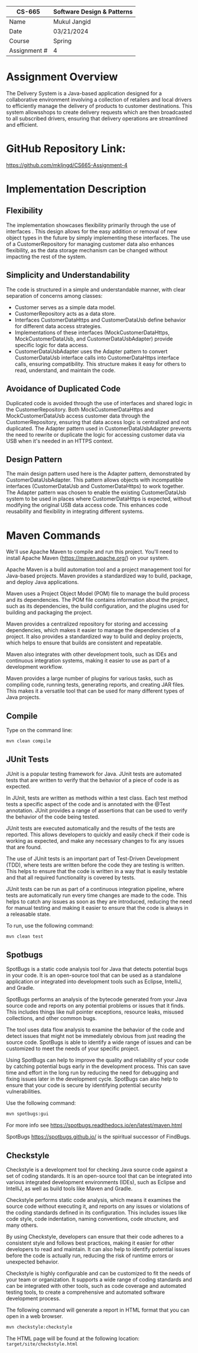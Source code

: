 
| CS-665       | Software Design & Patterns |
|--------------|----------------------------|
| Name         | Mukul Jangid               |
| Date         | 03/21/2024                 |
| Course       | Spring                     |
| Assignment # | 4                          |

# Assignment Overview
The Delivery System is a Java-based application designed for a collaborative environment involving 
a collection of retailers and local drivers to efficiently manage the delivery of products to 
customer destinations. This system allowsshops to create delivery requests which are then broadcasted
to all subscribed drivers, ensuring that delivery operations are streamlined and efficient.


# GitHub Repository Link:
https://github.com/mkljngd/CS665-Assignment-4
# Implementation Description 


## Flexibility
The implementation showcases flexibility primarily through the use of interfaces . This design allows for the easy addition or removal of new object types in the future by simply implementing these interfaces. The use of a CustomerRepository for managing customer data also enhances flexibility, as the data storage mechanism can be changed without impacting the rest of the system.


## Simplicity and Understandability
The code is structured in a simple and understandable manner, with clear separation of concerns among classes:
 - Customer serves as a simple data model.
 - CustomerRepository acts as a data store.
 - Interfaces CustomerDataHttps and CustomerDataUsb define behavior for different data access strategies.
 - Implementations of these interfaces (MockCustomerDataHttps, MockCustomerDataUsb, and CustomerDataUsbAdapter) provide specific logic for data access.
 - CustomerDataUsbAdapter uses the Adapter pattern to convert CustomerDataUsb interface calls into CustomerDataHttps interface calls, ensuring compatibility.
This structure makes it easy for others to read, understand, and maintain the code.


## Avoidance of Duplicated Code
Duplicated code is avoided through the use of interfaces and shared logic in the CustomerRepository. Both MockCustomerDataHttps and MockCustomerDataUsb access customer data through the CustomerRepository, ensuring that data access logic is centralized and not duplicated. The Adapter pattern used in CustomerDataUsbAdapter prevents the need to rewrite or duplicate the logic for accessing customer data via USB when it's needed in an HTTPS context.




## Design Pattern
The main design pattern used here is the Adapter pattern, demonstrated by CustomerDataUsbAdapter. This pattern allows objects with incompatible interfaces (CustomerDataUsb and CustomerDataHttps) to work together. The Adapter pattern was chosen to enable the existing CustomerDataUsb system to be used in places where CustomerDataHttps is expected, without modifying the original USB data access code. This enhances code reusability and flexibility in integrating different systems.


# Maven Commands

We'll use Apache Maven to compile and run this project. You'll need to install Apache Maven (https://maven.apache.org/) on your system. 

Apache Maven is a build automation tool and a project management tool for Java-based projects. Maven provides a standardized way to build, package, and deploy Java applications.

Maven uses a Project Object Model (POM) file to manage the build process and its dependencies. The POM file contains information about the project, such as its dependencies, the build configuration, and the plugins used for building and packaging the project.

Maven provides a centralized repository for storing and accessing dependencies, which makes it easier to manage the dependencies of a project. It also provides a standardized way to build and deploy projects, which helps to ensure that builds are consistent and repeatable.

Maven also integrates with other development tools, such as IDEs and continuous integration systems, making it easier to use as part of a development workflow.

Maven provides a large number of plugins for various tasks, such as compiling code, running tests, generating reports, and creating JAR files. This makes it a versatile tool that can be used for many different types of Java projects.

## Compile
Type on the command line: 

```bash
mvn clean compile
```



## JUnit Tests
JUnit is a popular testing framework for Java. JUnit tests are automated tests that are written to verify that the behavior of a piece of code is as expected.

In JUnit, tests are written as methods within a test class. Each test method tests a specific aspect of the code and is annotated with the @Test annotation. JUnit provides a range of assertions that can be used to verify the behavior of the code being tested.

JUnit tests are executed automatically and the results of the tests are reported. This allows developers to quickly and easily check if their code is working as expected, and make any necessary changes to fix any issues that are found.

The use of JUnit tests is an important part of Test-Driven Development (TDD), where tests are written before the code they are testing is written. This helps to ensure that the code is written in a way that is easily testable and that all required functionality is covered by tests.

JUnit tests can be run as part of a continuous integration pipeline, where tests are automatically run every time changes are made to the code. This helps to catch any issues as soon as they are introduced, reducing the need for manual testing and making it easier to ensure that the code is always in a releasable state.

To run, use the following command:
```bash
mvn clean test
```


## Spotbugs 

SpotBugs is a static code analysis tool for Java that detects potential bugs in your code. It is an open-source tool that can be used as a standalone application or integrated into development tools such as Eclipse, IntelliJ, and Gradle.

SpotBugs performs an analysis of the bytecode generated from your Java source code and reports on any potential problems or issues that it finds. This includes things like null pointer exceptions, resource leaks, misused collections, and other common bugs.

The tool uses data flow analysis to examine the behavior of the code and detect issues that might not be immediately obvious from just reading the source code. SpotBugs is able to identify a wide range of issues and can be customized to meet the needs of your specific project.

Using SpotBugs can help to improve the quality and reliability of your code by catching potential bugs early in the development process. This can save time and effort in the long run by reducing the need for debugging and fixing issues later in the development cycle. SpotBugs can also help to ensure that your code is secure by identifying potential security vulnerabilities.

Use the following command:

```bash
mvn spotbugs:gui 
```

For more info see 
https://spotbugs.readthedocs.io/en/latest/maven.html

SpotBugs https://spotbugs.github.io/ is the spiritual successor of FindBugs.


## Checkstyle 

Checkstyle is a development tool for checking Java source code against a set of coding standards. It is an open-source tool that can be integrated into various integrated development environments (IDEs), such as Eclipse and IntelliJ, as well as build tools like Maven and Gradle.

Checkstyle performs static code analysis, which means it examines the source code without executing it, and reports on any issues or violations of the coding standards defined in its configuration. This includes issues like code style, code indentation, naming conventions, code structure, and many others.

By using Checkstyle, developers can ensure that their code adheres to a consistent style and follows best practices, making it easier for other developers to read and maintain. It can also help to identify potential issues before the code is actually run, reducing the risk of runtime errors or unexpected behavior.

Checkstyle is highly configurable and can be customized to fit the needs of your team or organization. It supports a wide range of coding standards and can be integrated with other tools, such as code coverage and automated testing tools, to create a comprehensive and automated software development process.

The following command will generate a report in HTML format that you can open in a web browser. 

```bash
mvn checkstyle:checkstyle
```

The HTML page will be found at the following location:
`target/site/checkstyle.html`




